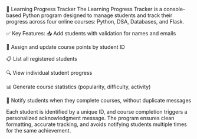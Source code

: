📘 Learning Progress Tracker
The Learning Progress Tracker is a console-based Python program designed to manage students and track their progress across four online courses: Python, DSA, Databases, and Flask.

✅ Key Features:
📥 Add students with validation for names and emails

🧾 Assign and update course points by student ID

📋 List all registered students

🔍 View individual student progress

📊 Generate course statistics (popularity, difficulty, activity)

📨 Notify students when they complete courses, without duplicate messages

Each student is identified by a unique ID, and course completion triggers a personalized acknowledgment message. The program ensures clean formatting, accurate tracking, and avoids notifying students multiple times for the same achievement.

